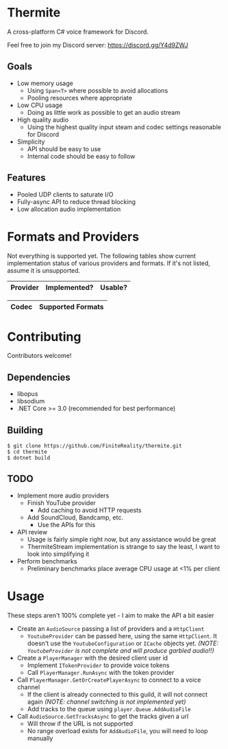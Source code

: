 # Thermite #

A cross-platform C# voice framework for Discord.

Feel free to join my Discord server: https://discord.gg/Y4d9ZWJ

## Goals ##

- Low memory usage
  - Using `Span<T>` where possible to avoid allocations
  - Pooling resources where appropriate
- Low CPU usage
  - Doing as little work as possible to get an audio stream
- High quality audio
  - Using the highest quality input steam and codec settings reasonable for
    Discord
- Simplicity
  - API should be easy to use
  - Internal code should be easy to follow

## Features ##

- Pooled UDP clients to saturate I/O
- Fully-async API to reduce thread blocking
- Low allocation audio implementation

# Formats and Providers #

Not everything is supported yet. The following tables show current
implementation status of various providers and formats. If it's not listed,
assume it is unsupported.

|   Provider | Implemented? | Usable? |
|------------|--------------|---------|

| Codec | Supported Formats  |
|-------|--------------------|

# Contributing #

Contributors welcome!

## Dependencies ##
- libopus
- libsodium
- .NET Core >= 3.0 (recommended for best performance)

## Building ##

```
$ git clone https://github.com/FiniteReality/thermite.git
$ cd thermite
$ dotnet build
```

## TODO ##

- Implement more audio providers
  - Finish YouTube provider
    - Add caching to avoid HTTP requests
  - Add SoundCloud, Bandcamp, etc.
    - Use the APIs for this
- API review
  - Usage is fairly simple right now, but any assistance would be great
  - ThermiteStream implementation is strange to say the least, I want to look
    into simplifying it
- Perform benchmarks
  - Preliminary benchmarks place average CPU usage at <1% per client

# Usage #

These steps aren't 100% complete yet - I aim to make the API a bit easier

- Create an `AudioSource` passing a list of providers and a `HttpClient`
  - `YoutubeProvider` can be passed here, using the same `HttpClient`. It
    doesn't use the `YoutubeConfiguration` or `ICache` objects yet.
    *(NOTE: `YoutubeProvider` is not complete and will produce garbled audio!!)*
- Create a `PlayerManager` with the desired client user id
  - Implement `ITokenProvider` to provide voice tokens
  - Call `PlayerManager.RunAsync` with the token provider
- Call `PlayerManager.GetOrCreatePlayerAsync` to connect to a voice channel
  - If the client is already connected to this guild, it will not connect again
    *(NOTE: channel switching is not implemented yet)*
  - Add tracks to the queue using `player.Queue.AddAudioFile`
- Call `AudioSource.GetTracksAsync` to get the tracks given a url
  - Will throw if the URL is not supported
  - No range overload exists for `AddAudioFile`, you will need to loop manually